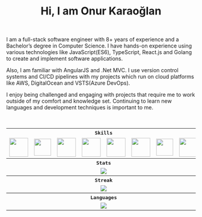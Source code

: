 <h1 align="center">
    Hi, I am Onur Karaoğlan
</h1> 
<br />
<p>
I am a full-stack software engineer with 8+ years of experience and a Bachelor’s degree in Computer Science. I have hands-on experience using various technologies like JavaScript(ES6), TypeScript, React.js and Golang to create and implement software applications.

Also, I am familiar with AngularJS and .Net MVC. I use version control systems and CI/CD pipelines with my projects which run on cloud platforms like AWS, DigitalOcean and VSTS(Azure DevOps).

I enjoy being challenged and engaging with projects that require me to work outside of my comfort and knowledge set. Continuing to learn new languages and development techniques is important to me.

</p>
<br/>

<div align="center">
     <table>
        <tr>
            <th colspan="8">
                <strong><samp>Skills</samp></strong>
            </th>
        </tr>
        <tr>
            <td>
                <img src="https://d33wubrfki0l68.cloudfront.net/b67a1a34a699643618fc78c29f0e6d6c61525714/949a9/docs/icons/logo-react-icon.png" height="50">
            </td>
            <td>
                <img src="https://d2nir1j4sou8ez.cloudfront.net/wp-content/uploads/2021/12/nextjs-boilerplate-logo.png" height="45">
            </td>
            <td>
                <img src="https://img.icons8.com/color/480/000000/typescript.png" height="50">
            </td>
            <td>
                <img src="https://img.icons8.com/color/480/000000/javascript.png" height="50">
            </td>
            <td>
                <img src="https://img.icons8.com/color/480/000000/html-5.png" height="50">
            </td>
            <td>
                <img src="https://img.icons8.com/color/480/000000/css3.png" height="50">
            </td>
            <td>
                <img src="https://img.icons8.com/color/480/000000/golang.png" height="45">
            </td>
            <td>
                <img src="https://img.icons8.com/color/480/000000/git.png" height="50">
            </td>
        </tr>
        <tr>
            <th colspan="8">
                <strong><samp>Stats</samp></strong>
            </th>
        </tr>
        <tr>
            <td colspan="8" align="center">
                <span>
                    <img src="https://github-readme-stats-sigma-five.vercel.app/api?username=onurkaraoglan&count_private=true&hide_border=false&show_icons=true&include_all_commits=true&bg_color=161b22&title_color=e6edf3&text_color=bec3c8&icon_color=fb8c01&ring_color=fb8c01">
                </span>
            </td>
        </tr>
        <tr>
            <th colspan="8">
                <strong><samp>Streak</samp></strong>
            </th>
        </tr>
        <tr>
            <td colspan="8" align="center">
                <span>
                    <img src="https://github-readme-streak-stats.herokuapp.com?user=onurkaraoglan&hide_border=true&background=161B22&currStreakNum=E6EDF3&sideNums=E6EDF3&currStreakLabel=BEC3C8&sideLabels=BEC3C8&dates=646669&stroke=646669">
                </span>
            </td>
        </tr>
        <tr>
            <th colspan="8">
                <strong><samp>Languages</samp></strong>
            </th>
        </tr>
        <tr>
            <td colspan="8" align="center">
                <div> 
                    <img src="https://github-readme-stats.vercel.app/api/top-langs/?username=onurkaraoglan&hide_border=true&show_icons=true&include_all_commits=true&bg_color=161b22&title_color=e6edf3&text_color=bec3c8&layout=donut">
                </div>
            </td>
        </tr>
    </table>
</div>
